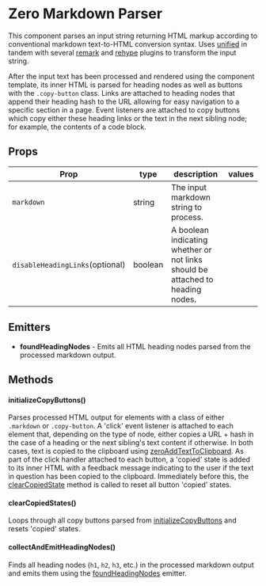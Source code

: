 # Zero Markdown Parser


This component parses an input string returning HTML markup according to conventional markdown text-to-HTML conversion syntax. Uses [unified](https://github.com/unifiedjs/unified) in tandem with several [remark](https://github.com/remarkjs/remark) and [rehype](https://github.com/rehypejs/rehype/tree/main) plugins to transform the input string.

After the input text has been processed and rendered using the component template, its inner HTML is parsed for heading nodes as well as buttons with the `.copy-button` class. Links are attached to heading nodes that append their heading hash to the URL allowing for easy navigation to a specific section in a page. Event listeners are attached to copy buttons which copy either these heading links or the text in the next sibling node; for example, the contents of a code block.

## Props

| Prop | type | description | values |
| ---- | ---- | ----------- | ------ |
| `markdown` | string | The input markdown string to process. |  |
| `disableHeadingLinks`<span>(optional)</span> | boolean | A boolean indicating whether or not links should be attached to heading nodes. |  |

## Emitters


 - **foundHeadingNodes** - Emits all HTML heading nodes parsed from the processed markdown output.

## Methods

#### initializeCopyButtons()


Parses processed HTML output for elements with a class of either `.markdown` or `.copy-button`. A 'click' event listener is attached to each element that, depending on the type of node, either copies a URL + hash in the case of a heading or the next sibling's text content if otherwise. In both cases, text is copied to the clipboard using [zeroAddTextToClipboard](/zero-core/composables/zero-add-text-to-clipboard). As part of the click handler attached to each button, a 'copied' state is added to its inner HTML with a feedback message indicating to the user if the text in question has been copied to the clipboard. Immediately before this, the [clearCopiedState](/zero-core/modules/markdown-parser/components#clearcopiedstate) method is called to reset all button 'copied' states.

#### clearCopiedStates()


Loops through all copy buttons parsed from [initializeCopyButtons](/zero-core/modules/markdown-parser/components#initializecopybuttons) and resets 'copied' states.

#### collectAndEmitHeadingNodes()


Finds all heading nodes (`h1`, `h2`, `h3`, etc.) in the processed markdown output and emits them using the [foundHeadingNodes](/zero-core/modules/markdown-parser/components/zero-markdown-parser#emitters) emitter.
